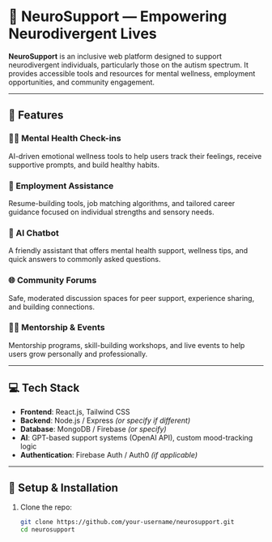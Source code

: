 # 🧠 NeuroSupport — Empowering Neurodivergent Lives

**NeuroSupport** is an inclusive web platform designed to support neurodivergent individuals, particularly those on the autism spectrum. It provides accessible tools and resources for mental wellness, employment opportunities, and community engagement.

---

## 🌟 Features

### 🧘‍♀️ Mental Health Check-ins
AI-driven emotional wellness tools to help users track their feelings, receive supportive prompts, and build healthy habits.

### 💼 Employment Assistance
Resume-building tools, job matching algorithms, and tailored career guidance focused on individual strengths and sensory needs.

### 🤖 AI Chatbot
A friendly assistant that offers mental health support, wellness tips, and quick answers to commonly asked questions.

### 🌐 Community Forums
Safe, moderated discussion spaces for peer support, experience sharing, and building connections.

### 🧑‍🏫 Mentorship & Events
Mentorship programs, skill-building workshops, and live events to help users grow personally and professionally.

---

## 💻 Tech Stack

- **Frontend**: React.js, Tailwind CSS
- **Backend**: Node.js / Express *(or specify if different)*
- **Database**: MongoDB / Firebase *(or specify)*
- **AI**: GPT-based support systems (OpenAI API), custom mood-tracking logic
- **Authentication**: Firebase Auth / Auth0 *(if applicable)*

---

## 🚀 Setup & Installation

1. Clone the repo:
   ```bash
   git clone https://github.com/your-username/neurosupport.git
   cd neurosupport
